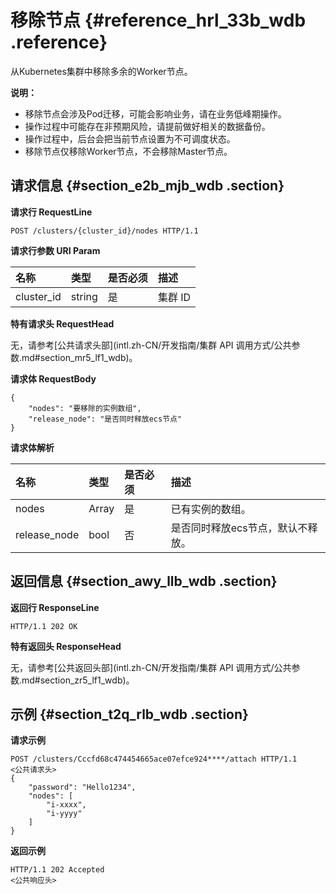 # 移除节点 {#reference_hrl_33b_wdb .reference}

从Kubernetes集群中移除多余的Worker节点。

**说明：** 

-   移除节点会涉及Pod迁移，可能会影响业务，请在业务低峰期操作。
-   操作过程中可能存在非预期风险，请提前做好相关的数据备份。
-   操作过程中，后台会把当前节点设置为不可调度状态。
-   移除节点仅移除Worker节点，不会移除Master节点。

## 请求信息 {#section_e2b_mjb_wdb .section}

**请求行 RequestLine**

``` {#codeblock_877_0cf_8g6}
POST /clusters/{cluster_id}/nodes HTTP/1.1
```

**请求行参数 URI Param**

|名称|类型|是否必须|描述|
|:-|:-|:---|:-|
|cluster\_id|string|是|集群 ID|

**特有请求头 RequestHead**

无，请参考[公共请求头部](intl.zh-CN/开发指南/集群 API 调用方式/公共参数.md#section_mr5_lf1_wdb)。

**请求体 RequestBody**

``` {#codeblock_f54_aru_upk}
{
    "nodes": "要移除的实例数组",
    "release_node": "是否同时释放ecs节点"
}
```

**请求体解析**

|名称|类型|是否必须|描述|
|:-|:-|:---|:-|
|nodes|Array|是|已有实例的数组。|
|release\_node|bool|否|是否同时释放ecs节点，默认不释放。|

## 返回信息 {#section_awy_llb_wdb .section}

**返回行 ResponseLine**

``` {#codeblock_r66_o68_1ak}
HTTP/1.1 202 OK
```

**特有返回头 ResponseHead**

无，请参考[公共返回头部](intl.zh-CN/开发指南/集群 API 调用方式/公共参数.md#section_zr5_lf1_wdb)。

## 示例 {#section_t2q_rlb_wdb .section}

**请求示例**

``` {#codeblock_d9b_5og_8iz}
POST /clusters/Cccfd68c474454665ace07efce924****/attach HTTP/1.1
<公共请求头>
{
    "password": "Hello1234",
    "nodes": [
        "i-xxxx",
        "i-yyyy"
    ]
}
```

**返回示例**

``` {#codeblock_4zg_p9f_qlt}
HTTP/1.1 202 Accepted
<公共响应头>
			
```


